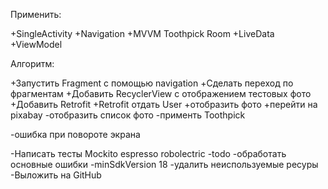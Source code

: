 Применить:

+SingleActivity
+Navigation
+MVVM
Toothpick
Room
+LiveData
+ViewModel

Алгоритм:

+Запустить Fragment с помощью navigation
+Сделать переход по фрагментам
+Добавить RecyclerView с отображением тестовых фото
+Добавить Retrofit
+Retrofit отдать User
+отобразить фото
+перейти на pixabay
-отобразить список фото
-применть Toothpick

-ошибка при повороте экрана

-Написать тесты
    Mockito
    espresso
    robolectric
-todo
-обработать основные ошибки
-minSdkVersion 18
-удалить неиспользуемые ресуры
-Выложить на GitHub
